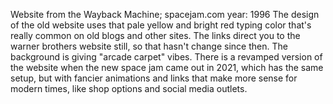 Website from the Wayback Machine;
spacejam.com
year: 1996
The design of the old website uses that pale yellow and bright red typing color that's really common on old blogs and other sites. The links direct you to the warner brothers website still, so that hasn't change since then. The background is giving "arcade carpet" vibes. There is a revamped version of the website when the new space jam came out in 2021, which has the same setup, but with fancier animations and links that make more sense for modern times, like shop options and social media outlets.